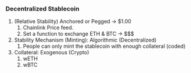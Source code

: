 ### Decentralized Stablecoin

1. (Relative Stability) Anchored or Pegged -> $1.00
   1. Chainlink Price feed.
   2. Set a function to exchange ETH & BTC -> $$$
2. Stability Mechanism (Minting): Algorithmic (Decentralized)
   1. People can only mint the stablecoin with enough collateral (coded)
3. Collateral: Exogenous (Crypto)
   1. wETH
   2. wBTC
